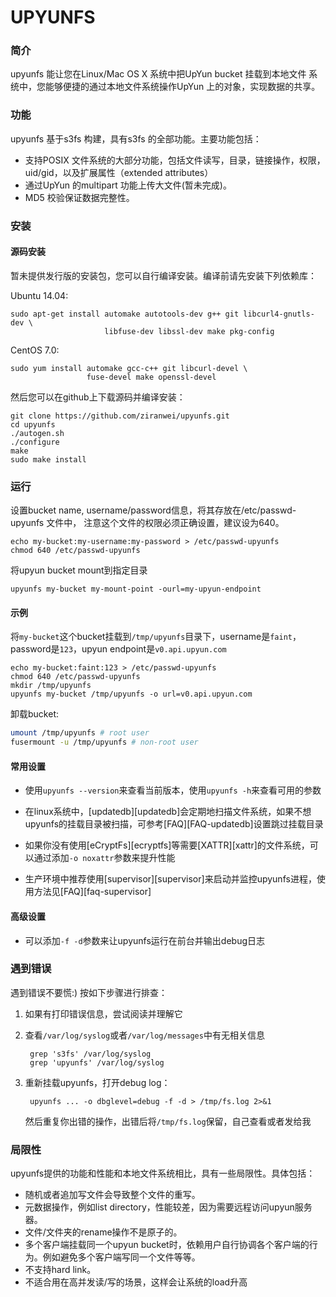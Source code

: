 # UPYUNFS

### 简介

upyunfs 能让您在Linux/Mac OS X 系统中把UpYun bucket 挂载到本地文件
系统中，您能够便捷的通过本地文件系统操作UpYun 上的对象，实现数据的共享。

### 功能

upyunfs 基于s3fs 构建，具有s3fs 的全部功能。主要功能包括：

* 支持POSIX 文件系统的大部分功能，包括文件读写，目录，链接操作，权限，
  uid/gid，以及扩展属性（extended attributes）
* 通过UpYun 的multipart 功能上传大文件(暂未完成)。
* MD5 校验保证数据完整性。

### 安装

#### 源码安装

暂未提供发行版的安装包，您可以自行编译安装。编译前请先安装下列依赖库：

Ubuntu 14.04:

```
sudo apt-get install automake autotools-dev g++ git libcurl4-gnutls-dev \
                     libfuse-dev libssl-dev make pkg-config
```

CentOS 7.0:

```
sudo yum install automake gcc-c++ git libcurl-devel \
                 fuse-devel make openssl-devel
```

然后您可以在github上下载源码并编译安装：

```
git clone https://github.com/ziranwei/upyunfs.git
cd upyunfs
./autogen.sh
./configure
make
sudo make install
```

### 运行

设置bucket name, username/password信息，将其存放在/etc/passwd-upyunfs 文件中，
注意这个文件的权限必须正确设置，建议设为640。

```
echo my-bucket:my-username:my-password > /etc/passwd-upyunfs
chmod 640 /etc/passwd-upyunfs
```

将upyun bucket mount到指定目录

```
upyunfs my-bucket my-mount-point -ourl=my-upyun-endpoint
```
#### 示例

将`my-bucket`这个bucket挂载到`/tmp/upyunfs`目录下，username是`faint`，
password是`123`，upyun endpoint是`v0.api.upyun.com`

```
echo my-bucket:faint:123 > /etc/passwd-upyunfs
chmod 640 /etc/passwd-upyunfs
mkdir /tmp/upyunfs
upyunfs my-bucket /tmp/upyunfs -o url=v0.api.upyun.com
```

卸载bucket:

```bash
umount /tmp/upyunfs # root user
fusermount -u /tmp/upyunfs # non-root user
```

#### 常用设置

- 使用`upyunfs --version`来查看当前版本，使用`upyunfs -h`来查看可用的参数

- 在linux系统中，[updatedb][updatedb]会定期地扫描文件系统，如果不想
  upyunfs的挂载目录被扫描，可参考[FAQ][FAQ-updatedb]设置跳过挂载目录
- 如果你没有使用[eCryptFs][ecryptfs]等需要[XATTR][xattr]的文件系统，可
  以通过添加`-o noxattr`参数来提升性能

- 生产环境中推荐使用[supervisor][supervisor]来启动并监控upyunfs进程，使
  用方法见[FAQ][faq-supervisor]

#### 高级设置

- 可以添加`-f -d`参数来让upyunfs运行在前台并输出debug日志

### 遇到错误

遇到错误不要慌:) 按如下步骤进行排查：

1. 如果有打印错误信息，尝试阅读并理解它
2. 查看`/var/log/syslog`或者`/var/log/messages`中有无相关信息

        grep 's3fs' /var/log/syslog
        grep 'upyunfs' /var/log/syslog

3. 重新挂载upyunfs，打开debug log：

        upyunfs ... -o dbglevel=debug -f -d > /tmp/fs.log 2>&1

    然后重复你出错的操作，出错后将`/tmp/fs.log`保留，自己查看或者发给我

### 局限性

upyunfs提供的功能和性能和本地文件系统相比，具有一些局限性。具体包括：

* 随机或者追加写文件会导致整个文件的重写。
* 元数据操作，例如list directory，性能较差，因为需要远程访问upyun服务器。
* 文件/文件夹的rename操作不是原子的。
* 多个客户端挂载同一个upyun bucket时，依赖用户自行协调各个客户端的行为。例如避免多个客户端写同一个文件等等。
* 不支持hard link。
* 不适合用在高并发读/写的场景，这样会让系统的load升高

